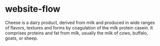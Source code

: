 # website-flow
Cheese is a dairy product, derived from milk and produced in wide ranges of flavors, textures and forms by coagulation of the milk protein casein. It comprises proteins and fat from milk, usually the milk of cows, buffalo, goats, or sheep.